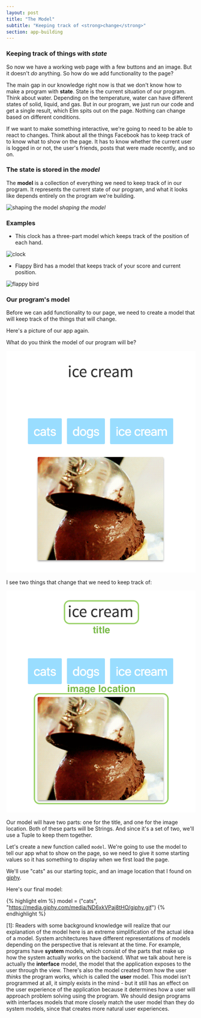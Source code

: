 ```yaml
---
layout: post
title: "The Model"
subtitle: "Keeping track of <strong>change</strong>"
section: app-building
---
```


### Keeping track of things with *state*

So now we have a working web page with a few buttons and an image. But it doesn't *do* anything. So how do we add functionality to the page?

The main gap in our knowledge right now is that we don't know how to make a program with **state**. State is the current situation of our program. Think about water. Depending on the temperature, water can have different states of solid, liquid, and gas. But in our program, we just run our code and get a single result, which Elm spits out on the page. Nothing can change based on different conditions.

If we want to make something interactive, we're going to need to be able to react to changes. Think about all the things Facebook has to keep track of to know what to show on the page. It has to know whether the current user is logged in or not, the user's friends, posts that were made recently, and so on.

### The state is stored in the *model*

The **model** is a collection of everything we need to keep track of in our program. It represents the current state of our program, and what it looks like depends entirely on the program we're building.

![shaping the model](https://media.giphy.com/media/TTRmmgPTOBgJ2/giphy.gif)
*shaping the model*

### Examples

* This clock has a three-part model which keeps track of the position of each hand.

![clock](https://media.giphy.com/media/A1JvmPZHW5zLW/giphy.gif)

* Flappy Bird has a model that keeps track of your score and current position.

![flappy bird](https://media.giphy.com/media/euuaA2cwLEUuI/giphy.gif)

### Our program's model

Before we can add functionality to our page, we need to create a model that will keep track of the things that will change.

Here's a picture of our app again.

What do you think the model of our program will be?

![app](images/app-mvu.png)

I see two things that change that we need to keep track of:

![model](images/app-mvu-model.png)

Our model will have two parts: one for the title, and one for the image location. Both of these parts will be Strings. And since it's a set of two, we'll use a Tuple to keep them together.

Let's create a new function called `model`. We're going to use the model to tell our app what to show on the page, so we need to give it some starting values so it has something to display when we first load the page.

We'll use "cats" as our starting topic, and an image location that I found on [giphy](http://www.giphy.com).

Here's our final model:

{% highlight elm %}
model = ("cats", "https://media.giphy.com/media/ND6xkVPaj8tHO/giphy.gif")
{% endhighlight %}

[1]: Readers with some background knowledge will realize that our explanation of the model here is an extreme simplification of the actual idea of a model. System architectures have different representations of models depending on the perspective that is relevant at the time. For example, programs have **system** models, which consist of the parts that make up how the system actually works on the backend. What we talk about here is actually the **interface** model, the model that the application exposes to the user through the view. There's also the model created from how the user *thinks* the program works, which is called the **user** model. This model isn't programmed at all, it simply exists in the mind - but it still has an effect on the user experience of the application because it determines how a user will approach problem solving using the program. We should design programs with interfaces models that more closely match the user model than they do system models, since that creates more natural user experiences.
